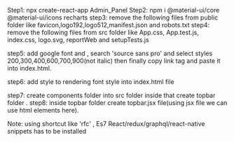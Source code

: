 Step1: npx create-react-app Admin_Panel
Step2: npm i @material-ui/core @material-ui/icons recharts
step3: remove the following files from public folder like favicon,logo192,logo512,manifest.json and robots.txt
step4: remove the following files from src folder like App.css, App.test.js, index.css, logo.svg, reportWeb and setupTests.js

step5: add google font and , search 'source sans pro' and select styles 200,300,400,600,700,900(not italic) then finally copy link tag and paste it into index.html.

step6: add style to rendering font style into index.html file

step7: create components folder into src folder inside that create topbar folder .
step8: inside topbar folder create topbar.jsx file(using jsx file we can use html elements here).

Note: using shortcut like 'rfc' , Es7 React/redux/graphql/react-native snippets has to be installed